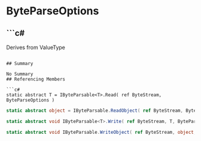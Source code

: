 # ByteParseOptions

## ```c#
Derives from ValueType
```

## Summary

No Summary
## Referencing Members

```c#
static abstract T = IByteParsable<T>.Read( ref ByteStream, ByteParseOptions ) 
```
```c#
static abstract object = IByteParsable.ReadObject( ref ByteStream, ByteParseOptions ) 
```
```c#
static abstract void IByteParsable<T>.Write( ref ByteStream, T, ByteParseOptions ) 
```
```c#
static abstract void IByteParsable.WriteObject( ref ByteStream, object, ByteParseOptions ) 
```
